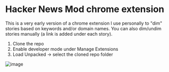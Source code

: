 # Hacker News Mod chrome extension

This is a very early version of a chrome extension I use personally to "dim" stories based on keywords and/or domain names. You can also dim/undim stories manually (a link is added under each story).

1. Clone the repo
1. Enable developer mode under Manage Extensions
2. Load Unpacked -> select the cloned repo folder

![image](https://github.com/khaledh/hn-mod/assets/2148408/2b9b50c6-1245-4b62-b6be-e2408f215e6f)

